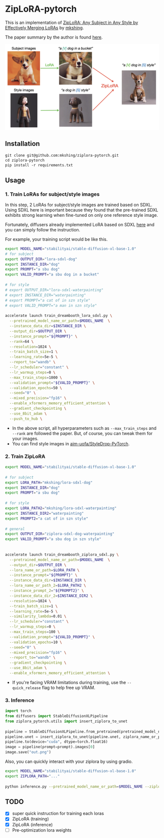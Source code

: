 # ZipLoRA-pytorch
This is an implementation of [ZipLoRA: Any Subject in Any Style by Effectively Merging LoRAs](https://ziplora.github.io/) by [mkshing](https://twitter.com/mk1stats).

The paper summary by the author is found [here](https://twitter.com/natanielruizg/status/1727718489425616912).

![result](assets/result.png)

## Installation
```
git clone git@github.com:mkshing/ziplora-pytorch.git
cd ziplora-pytorch
pip install -r requirements.txt
```

## Usage

### 1. Train LoRAs for subject/style images
In this step, 2 LoRAs for subject/style images are trained based on SDXL. Using SDXL here is important because they found that the pre-trained SDXL exhibits strong learning when fine-tuned on only one reference style image.

Fortunately, diffusers already implemented LoRA based on SDXL [here](https://github.com/huggingface/diffusers/blob/main/examples/dreambooth/README_sdxl.md) and you can simply follow the instruction. 

For example, your training script would be like this.
```bash
export MODEL_NAME="stabilityai/stable-diffusion-xl-base-1.0"
# for subject
export OUTPUT_DIR="lora-sdxl-dog"
export INSTANCE_DIR="dog"
export PROMPT="a sbu dog"
export VALID_PROMPT="a sbu dog in a bucket"

# for style
# export OUTPUT_DIR="lora-sdxl-waterpainting"
# export INSTANCE_DIR="waterpainting"
# export PROMPT="a cat of in szn style"
# export VALID_PROMPT="a man in szn style"

accelerate launch train_dreambooth_lora_sdxl.py \
  --pretrained_model_name_or_path=$MODEL_NAME  \
  --instance_data_dir=$INSTANCE_DIR \
  --output_dir=$OUTPUT_DIR \
  --instance_prompt="${PROMPT}" \
  --rank=64 \
  --resolution=1024 \
  --train_batch_size=1 \
  --learning_rate=5e-5 \
  --report_to="wandb" \
  --lr_scheduler="constant" \
  --lr_warmup_steps=0 \
  --max_train_steps=1000 \
  --validation_prompt="${VALID_PROMPT}" \
  --validation_epochs=50 \
  --seed="0" \
  --mixed_precision="fp16" \
  --enable_xformers_memory_efficient_attention \
  --gradient_checkpointing \
  --use_8bit_adam \
  --push_to_hub \
```

* In the above script, all hyperparameters such as `--max_train_steps` and `--rank` are followed the paper. But, of course, you can tweak them for your images. 
* You can find style images in [aim-uofa/StyleDrop-PyTorch](https://github.com/aim-uofa/StyleDrop-PyTorch/tree/main/data).

### 2. Train ZipLoRA

```bash
export MODEL_NAME="stabilityai/stable-diffusion-xl-base-1.0"

# for subject
export LORA_PATH="mkshing/lora-sdxl-dog"
export INSTANCE_DIR="dog"
export PROMPT="a sbu dog"

# for style
export LORA_PATH2="mkshing/lora-sdxl-waterpainting"
export INSTANCE_DIR2="waterpainting"
export PROMPT2="a cat of in szn style"

# general 
export OUTPUT_DIR="ziplora-sdxl-dog-waterpainting"
export VALID_PROMPT="a sbu dog in szn style"


accelerate launch train_dreambooth_ziplora_sdxl.py \
  --pretrained_model_name_or_path=$MODEL_NAME  \
  --output_dir=$OUTPUT_DIR \
  --lora_name_or_path=$LORA_PATH \
  --instance_prompt="${PROMPT}" \
  --instance_data_dir=$INSTANCE_DIR \
  --lora_name_or_path_2=$LORA_PATH2 \
  --instance_prompt_2="${PROMPT2}" \
  --instance_data_dir_2=$INSTANCE_DIR2 \
  --resolution=1024 \
  --train_batch_size=1 \
  --learning_rate=5e-5 \
  --similarity_lambda=0.01 \
  --lr_scheduler="constant" \
  --lr_warmup_steps=0 \
  --max_train_steps=100 \
  --validation_prompt="${VALID_PROMPT}" \
  --validation_epochs=10 \
  --seed="0" \
  --mixed_precision="fp16" \
  --report_to="wandb" \
  --gradient_checkpointing \
  --use_8bit_adam \
  --enable_xformers_memory_efficient_attention \

```

* If you're facing VRAM limitations during training, use the `--quick_release` flag to help free up VRAM.

### 3. Inference

```python
import torch
from diffusers import StableDiffusionXLPipeline
from ziplora_pytorch.utils import insert_ziplora_to_unet

pipeline = StableDiffusionXLPipeline.from_pretrained(pretrained_model_name_or_path)
pipeline.unet = insert_ziplora_to_unet(pipeline.unet, ziplora_name_or_path)
pipeline.to(device="cuda", dtype=torch.float16)
image = pipeline(prompt=prompt).images[0]
image.save("out.png")
```

Also, you can quickly interact with your ziplora by using gradio.
```bash
export MODEL_NAME="stabilityai/stable-diffusion-xl-base-1.0"
export ZIPLORA_PATH="..."

python inference.py --pretrained_model_name_or_path=$MODEL_NAME --ziplora_name_or_path=$ZIPLORA_PATH 
```


## TODO

- [x] super quick instruction for training each loras
- [x] ZipLoRA (training)
- [x] ZipLoRA (inference)
- [ ] Pre-optimization lora weights 
